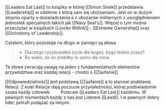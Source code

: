 [[Leaders Eat Last]] to książka w której [[Simon Sinek]] przedstawia [[Leadership]] w odsłonie z którą sam się utożsamiam. Jest on w dużym stopniu oparty o doświadczenia a z obszarów militarnych z uwzględnieniem jednostek specjalnych takich jak [[Navy Seal's]]. Więcej o tym można przeczytać w książkach [[Jocko Willink]] - [[Extreme Ownership]] oraz [[Dichotomy of Leadership]].

Cytatem, który pozostaje na długo w pamięci są słowa
> - Dlaczego ryzykowałeś życie dla kogoś, kogo ledwo znasz?⠀
> - Bo wiem, że on zrobiłby to samo dla mnie.⠀

Te słowa zwracają uwagę na jeden z fundamentalnych elementów przywództwa oraz każdej relacji - chodzi o [[Zaufanie]]

[[Odpowiedzialność]] jest podstawą [[Zaufanie]] a to stanowi podstawę Relacji. Z kolei Relacje dają poczucie przynależności, której podświadomie szuka każdy człowiek. ⠀
⠀
Polecam [[Leaders Eat Last]] każdemu. W pewnych momentach każdy z nas jest Liderem [[Lead]]. I w pewnych dobry lider, potrafi podążać za innymi.